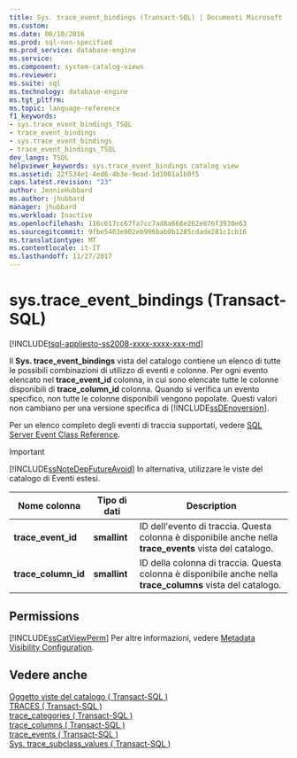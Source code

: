 ```yaml
---
title: Sys. trace_event_bindings (Transact-SQL) | Documenti Microsoft
ms.custom: 
ms.date: 06/10/2016
ms.prod: sql-non-specified
ms.prod_service: database-engine
ms.service: 
ms.component: system-catalog-views
ms.reviewer: 
ms.suite: sql
ms.technology: database-engine
ms.tgt_pltfrm: 
ms.topic: language-reference
f1_keywords:
- sys.trace_event_bindings_TSQL
- trace_event_bindings
- sys.trace_event_bindings
- trace_event_bindings_TSQL
dev_langs: TSQL
helpviewer_keywords: sys.trace_event_bindings catalog view
ms.assetid: 22f534e1-4ed6-4b3e-9ead-1d1001a1b0f5
caps.latest.revision: "23"
author: JennieHubbard
ms.author: jhubbard
manager: jhubbard
ms.workload: Inactive
ms.openlocfilehash: 116c617cc67fa7cc7ad8a668e262e876f3930e63
ms.sourcegitcommit: 9fbe5403e902eb996bab0b1285cdade281c1cb16
ms.translationtype: MT
ms.contentlocale: it-IT
ms.lasthandoff: 11/27/2017
---
```

# <a name="systraceeventbindings-transact-sql"></a>sys.trace_event_bindings (Transact-SQL)
[!INCLUDE[tsql-appliesto-ss2008-xxxx-xxxx-xxx-md](../../includes/tsql-appliesto-ss2008-xxxx-xxxx-xxx-md.md)]

  Il **Sys. trace_event_bindings** vista del catalogo contiene un elenco di tutte le possibili combinazioni di utilizzo di eventi e colonne. Per ogni evento elencato nel **trace_event_id** colonna, in cui sono elencate tutte le colonne disponibili di **trace_column_id** colonna. Quando si verifica un evento specifico, non tutte le colonne disponibili vengono popolate. Questi valori non cambiano per una versione specifica di [!INCLUDE[ssDEnoversion](../../includes/ssdenoversion-md.md)].  
  
 Per un elenco completo degli eventi di traccia supportati, vedere [SQL Server Event Class Reference](../../relational-databases/event-classes/sql-server-event-class-reference.md).  
  
> [!IMPORTANT]  
>  [!INCLUDE[ssNoteDepFutureAvoid](../../includes/ssnotedepfutureavoid-md.md)] In alternativa, utilizzare le viste del catalogo di Eventi estesi.  
  
|Nome colonna|Tipo di dati|Description|  
|-----------------|---------------|-----------------|  
|**trace_event_id**|**smallint**|ID dell'evento di traccia. Questa colonna è disponibile anche nella **trace_events** vista del catalogo.|  
|**trace_column_id**|**smallint**|ID della colonna di traccia. Questa colonna è disponibile anche nella **trace_columns** vista del catalogo.|  
  
## <a name="permissions"></a>Permissions  
 [!INCLUDE[ssCatViewPerm](../../includes/sscatviewperm-md.md)] Per altre informazioni, vedere [Metadata Visibility Configuration](../../relational-databases/security/metadata-visibility-configuration.md).  
  
## <a name="see-also"></a>Vedere anche  
 [Oggetto viste del catalogo &#40; Transact-SQL &#41;](../../relational-databases/system-catalog-views/object-catalog-views-transact-sql.md)   
 [TRACES &#40; Transact-SQL &#41;](../../relational-databases/system-catalog-views/sys-traces-transact-sql.md)   
 [trace_categories &#40; Transact-SQL &#41;](../../relational-databases/system-catalog-views/sys-trace-categories-transact-sql.md)   
 [trace_columns &#40; Transact-SQL &#41;](../../relational-databases/system-catalog-views/sys-trace-columns-transact-sql.md)   
 [trace_events &#40; Transact-SQL &#41;](../../relational-databases/system-catalog-views/sys-trace-events-transact-sql.md)   
 [Sys. trace_subclass_values &#40; Transact-SQL &#41;](../../relational-databases/system-catalog-views/sys-trace-subclass-values-transact-sql.md)  
  
  
